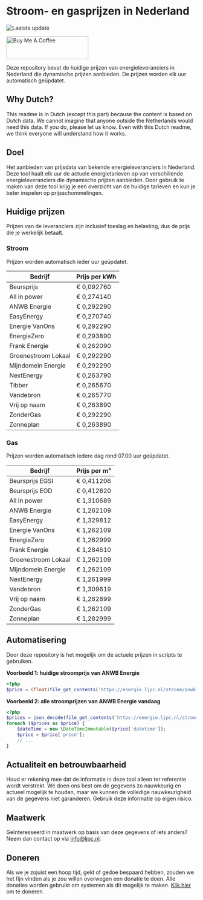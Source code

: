 # Stroom- en gasprijzen in Nederland

![Laatste update](https://img.shields.io/badge/laatste%20update-2024--10--30%2004%3A00%20CET-brightgreen)

<a href="https://www.buymeacoffee.com/Lars-" target="_blank"><img src="https://cdn.buymeacoffee.com/buttons/v2/default-orange.png" alt="Buy Me A Coffee" height="60" style="height: 60px !important;width: 217px !important;" ></a>

Deze repository bevat de huidige prijzen van energieleveranciers in Nederland die dynamische prijzen aanbieden. De prijzen worden elk uur automatisch geüpdatet.

## Why Dutch?

This readme is in Dutch (except this part) because the content is based on Dutch data. We cannot imagine that anyone outside the Netherlands would need this data. If you do, please let us know. Even with this Dutch readme, we think
everyone will understand how it works.

## Doel

Het aanbieden van prijsdata van bekende energieleveranciers in Nederland. Deze tool haalt elk uur de actuele energietarieven op van verschillende energieleveranciers die dynamische prijzen aanbieden. Door gebruik te maken van deze tool
krijg je een overzicht van de huidige tarieven en kun je beter inspelen op prijsschommelingen.

## Huidige prijzen

Prijzen van de leveranciers zijn inclusief toeslag en belasting, dus de prijs die je werkelijk betaalt.

### Stroom

Prijzen worden automatisch ieder uur geüpdatet.

 Bedrijf | Prijs per kWh 
---------|---------------
Beursprijs | € 0,092760
All in power | € 0,274140
ANWB Energie | € 0,292290
EasyEnergy | € 0,270740
Energie VanOns | € 0,292290
EnergieZero | € 0,293890
Frank Energie | € 0,262090
Groenestroom Lokaal | € 0,292290
Mijndomein Energie | € 0,292290
NextEnergy | € 0,263790
Tibber | € 0,265670
Vandebron | € 0,265770
Vrij op naam | € 0,263890
ZonderGas | € 0,292290
Zonneplan | € 0,263890


### Gas

Prijzen worden automatisch iedere dag rond 07.00 uur geüpdatet.

 Bedrijf | Prijs per m³ 
---------|--------------
Beursprijs EGSI | € 0,411206
Beursprijs EOD | € 0,412620
All in power | € 1,310689
ANWB Energie | € 1,262109
EasyEnergy | € 1,329812
Energie VanOns | € 1,262109
EnergieZero | € 1,262999
Frank Energie | € 1,284610
Groenestroom Lokaal | € 1,262109
Mijndomein Energie | € 1,262109
NextEnergy | € 1,261999
Vandebron | € 1,309619
Vrij op naam | € 1,282899
ZonderGas | € 1,262109
Zonneplan | € 1,282999


## Automatisering

Door deze repository is het mogelijk om de actuele prijzen in scripts te gebruiken.

**Voorbeeld 1: huidige stroomprijs van ANWB Energie**

```php
<?php
$price = (float)file_get_contents('https://energie.ljpc.nl/stroom/anwb-energie-nu.txt');

```

**Voorbeeld 2: alle stroomprijzen van ANWB Energie vandaag**

```php
<?php
$prices = json_decode(file_get_contents('https://energie.ljpc.nl/stroom/all-in-power-vandaag.json'),true);
foreach ($prices as $price) {
    $dateTime = new \DateTimeImmutable($price['datetime']);
    $price = $price['price'];
    // ...
}
```

## Actualiteit en betrouwbaarheid

Houd er rekening mee dat de informatie in deze tool alleen ter referentie wordt verstrekt. We doen ons best om de gegevens zo nauwkeurig en actueel mogelijk te houden, maar we kunnen de volledige nauwkeurigheid van de gegevens niet
garanderen. Gebruik deze informatie op eigen risico.

## Maatwerk

Geïnteresseerd in maatwerk op basis van deze gegevens of iets anders? Neem dan contact op
via [info@ljpc.nl](mailto:info@ljpc.nl?subject=Energie%20prijzen).

## Doneren

Als we je zojuist een hoop tijd, geld of gedoe bespaard hebben, zouden we het fijn vinden als je zou willen overwegen een
donatie te doen. Alle donaties worden gebruikt om systemen als dit mogelijk te
maken. [Klik hier](https://www.buymeacoffee.com/Lars-) om te doneren.
